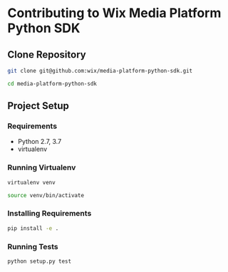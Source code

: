 # Contributing to Wix Media Platform Python SDK

## Clone Repository

```bash
git clone git@github.com:wix/media-platform-python-sdk.git

cd media-platform-python-sdk
```

## Project Setup

### Requirements

- Python 2.7, 3.7
- virtualenv

### Running Virtualenv

```bash
virtualenv venv

source venv/bin/activate
```

### Installing Requirements

```bash
pip install -e .
```

### Running Tests

```bash
python setup.py test
```